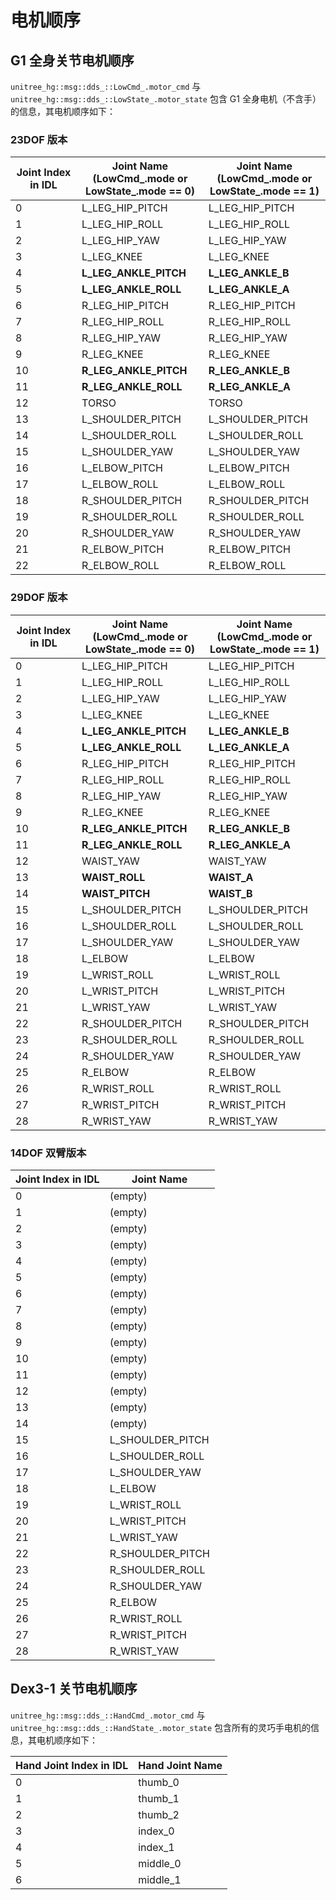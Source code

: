 # 电机顺序

## G1 全身关节电机顺序

`unitree_hg::msg::dds_::LowCmd_.motor_cmd` 与 `unitree_hg::msg::dds_::LowState_.motor_state` 包含 G1 全身电机（不含手）的信息，其电机顺序如下：

### 23DOF 版本

| Joint Index in IDL | Joint Name (LowCmd_.mode or LowState_.mode == 0) | Joint Name (LowCmd_.mode or LowState_.mode == 1) |
| ------------------ | ------------------------------------------------ | ------------------------------------------------ |
| 0                  | L_LEG_HIP_PITCH                                  | L_LEG_HIP_PITCH                                  |
| 1                  | L_LEG_HIP_ROLL                                   | L_LEG_HIP_ROLL                                   |
| 2                  | L_LEG_HIP_YAW                                    | L_LEG_HIP_YAW                                    |
| 3                  | L_LEG_KNEE                                       | L_LEG_KNEE                                       |
| 4                  | **L_LEG_ANKLE_PITCH**                            | **L_LEG_ANKLE_B**                                |
| 5                  | **L_LEG_ANKLE_ROLL**                             | **L_LEG_ANKLE_A**                                |
| 6                  | R_LEG_HIP_PITCH                                  | R_LEG_HIP_PITCH                                  |
| 7                  | R_LEG_HIP_ROLL                                   | R_LEG_HIP_ROLL                                   |
| 8                  | R_LEG_HIP_YAW                                    | R_LEG_HIP_YAW                                    |
| 9                  | R_LEG_KNEE                                       | R_LEG_KNEE                                       |
| 10                 | **R_LEG_ANKLE_PITCH**                            | **R_LEG_ANKLE_B**                                |
| 11                 | **R_LEG_ANKLE_ROLL**                             | **R_LEG_ANKLE_A**                                |
| 12                 | TORSO                                            | TORSO                                            |
| 13                 | L_SHOULDER_PITCH                                 | L_SHOULDER_PITCH                                 |
| 14                 | L_SHOULDER_ROLL                                  | L_SHOULDER_ROLL                                  |
| 15                 | L_SHOULDER_YAW                                   | L_SHOULDER_YAW                                   |
| 16                 | L_ELBOW_PITCH                                    | L_ELBOW_PITCH                                    |
| 17                 | L_ELBOW_ROLL                                     | L_ELBOW_ROLL                                     |
| 18                 | R_SHOULDER_PITCH                                 | R_SHOULDER_PITCH                                 |
| 19                 | R_SHOULDER_ROLL                                  | R_SHOULDER_ROLL                                  |
| 20                 | R_SHOULDER_YAW                                   | R_SHOULDER_YAW                                   |
| 21                 | R_ELBOW_PITCH                                    | R_ELBOW_PITCH                                    |
| 22                 | R_ELBOW_ROLL                                     | R_ELBOW_ROLL                                     |

### 29DOF 版本

| Joint Index in IDL | Joint Name (LowCmd_.mode or LowState_.mode == 0) | Joint Name (LowCmd_.mode or LowState_.mode == 1) |
| ------------------ | ------------------------------------------------ | ------------------------------------------------ |
| 0                  | L_LEG_HIP_PITCH                                  | L_LEG_HIP_PITCH                                  |
| 1                  | L_LEG_HIP_ROLL                                   | L_LEG_HIP_ROLL                                   |
| 2                  | L_LEG_HIP_YAW                                    | L_LEG_HIP_YAW                                    |
| 3                  | L_LEG_KNEE                                       | L_LEG_KNEE                                       |
| 4                  | **L_LEG_ANKLE_PITCH**                            | **L_LEG_ANKLE_B**                                |
| 5                  | **L_LEG_ANKLE_ROLL**                             | **L_LEG_ANKLE_A**                                |
| 6                  | R_LEG_HIP_PITCH                                  | R_LEG_HIP_PITCH                                  |
| 7                  | R_LEG_HIP_ROLL                                   | R_LEG_HIP_ROLL                                   |
| 8                  | R_LEG_HIP_YAW                                    | R_LEG_HIP_YAW                                    |
| 9                  | R_LEG_KNEE                                       | R_LEG_KNEE                                       |
| 10                 | **R_LEG_ANKLE_PITCH**                            | **R_LEG_ANKLE_B**                                |
| 11                 | **R_LEG_ANKLE_ROLL**                             | **R_LEG_ANKLE_A**                                |
| 12                 | WAIST_YAW                                        | WAIST_YAW                                        |
| 13                 | **WAIST_ROLL**                                   | **WAIST_A**                                      |
| 14                 | **WAIST_PITCH**                                  | **WAIST_B**                                      |
| 15                 | L_SHOULDER_PITCH                                 | L_SHOULDER_PITCH                                 |
| 16                 | L_SHOULDER_ROLL                                  | L_SHOULDER_ROLL                                  |
| 17                 | L_SHOULDER_YAW                                   | L_SHOULDER_YAW                                   |
| 18                 | L_ELBOW                                          | L_ELBOW                                          |
| 19                 | L_WRIST_ROLL                                     | L_WRIST_ROLL                                     |
| 20                 | L_WRIST_PITCH                                    | L_WRIST_PITCH                                    |
| 21                 | L_WRIST_YAW                                      | L_WRIST_YAW                                      |
| 22                 | R_SHOULDER_PITCH                                 | R_SHOULDER_PITCH                                 |
| 23                 | R_SHOULDER_ROLL                                  | R_SHOULDER_ROLL                                  |
| 24                 | R_SHOULDER_YAW                                   | R_SHOULDER_YAW                                   |
| 25                 | R_ELBOW                                          | R_ELBOW                                          |
| 26                 | R_WRIST_ROLL                                     | R_WRIST_ROLL                                     |
| 27                 | R_WRIST_PITCH                                    | R_WRIST_PITCH                                    |
| 28                 | R_WRIST_YAW                                      | R_WRIST_YAW                                      |

### 14DOF 双臂版本

| Joint Index in IDL | Joint Name       |
| ------------------ | ---------------- |
| 0                  | (empty)          |
| 1                  | (empty)          |
| 2                  | (empty)          |
| 3                  | (empty)          |
| 4                  | (empty)          |
| 5                  | (empty)          |
| 6                  | (empty)          |
| 7                  | (empty)          |
| 8                  | (empty)          |
| 9                  | (empty)          |
| 10                 | (empty)          |
| 11                 | (empty)          |
| 12                 | (empty)          |
| 13                 | (empty)          |
| 14                 | (empty)          |
| 15                 | L_SHOULDER_PITCH |
| 16                 | L_SHOULDER_ROLL  |
| 17                 | L_SHOULDER_YAW   |
| 18                 | L_ELBOW          |
| 19                 | L_WRIST_ROLL     |
| 20                 | L_WRIST_PITCH    |
| 21                 | L_WRIST_YAW      |
| 22                 | R_SHOULDER_PITCH |
| 23                 | R_SHOULDER_ROLL  |
| 24                 | R_SHOULDER_YAW   |
| 25                 | R_ELBOW          |
| 26                 | R_WRIST_ROLL     |
| 27                 | R_WRIST_PITCH    |
| 28                 | R_WRIST_YAW      |

## Dex3-1 关节电机顺序

`unitree_hg::msg::dds_::HandCmd_.motor_cmd` 与 `unitree_hg::msg::dds_::HandState_.motor_state` 包含所有的灵巧手电机的信息，其电机顺序如下：

| Hand Joint Index in IDL | Hand Joint Name |
| ----------------------- | --------------- |
| 0                       | thumb_0         |
| 1                       | thumb_1         |
| 2                       | thumb_2         |
| 3                       | index_0         |
| 4                       | index_1         |
| 5                       | middle_0        |
| 6                       | middle_1        |
